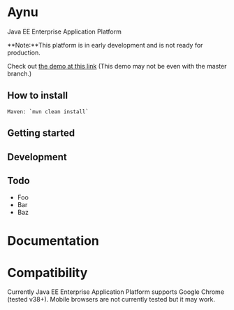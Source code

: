 # Aynu

Java EE Enterprise Application Platform

**Note:**This platform is in early development and is not ready for production.

Check out [the demo at this link](http://aynu.github.io/yukar/) (This demo may not be even with the master branch.)

## How to install

    Maven: `mvn clean install`

## Getting started

## Development


## Todo

- Foo
- Bar
- Baz

# Documentation

# Compatibility

Currently Java EE Enterprise Application Platform supports Google Chrome (tested v38+). Mobile browsers are not currently tested but it may work.

